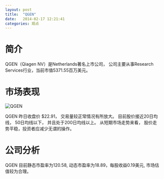 ```yaml
---
layout: post
title:  "QGEN"
date:   2014-02-17 12:21:41
categories: 观点
---
```


# 简介
QGEN（Qiagen NV）是Netherlands著名上市公司，
公司主要从事Research Services行业，当前市值5371.55百万美元。

# 市场表现

![QGEN](http://finviz.com/chart.ashx?t=QGEN&ty=c&ta=1&p=d&s=l)

QGEN 昨日收盘价 $22.91，
交易量较正常情况有所放大。
目前股价接近20日均线，
50日均线以下，
并且处于200日均线以上。
从短期市场走势来看，
股价走势平稳，投资者应减少无谓的操作。

# 公司分析
QGEN 目前静态市盈率为120.58, 动态市盈率为18.89，每股收益0.19美元,
市场估值较为合理。
